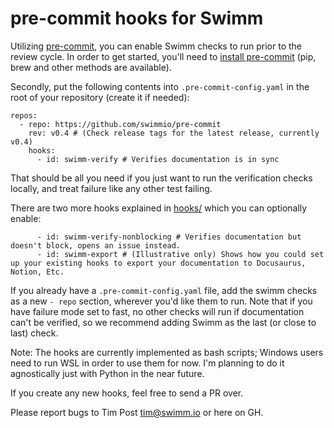 # pre-commit hooks for Swimm

Utilizing [pre-commit](https://pre-commit.com/), you can enable Swimm checks to run prior to the review cycle. In order to get started, you'll need to [install pre-commit](https://pre-commit.com/#install) (pip, brew and other methods are available). 

Secondly, put the following contents into `.pre-commit-config.yaml` in the root of your repository (create it if needed):

```
repos:
  - repo: https://github.com/swimmio/pre-commit
    rev: v0.4 # (Check release tags for the latest release, currently v0.4)
    hooks:
      - id: swimm-verify # Verifies documentation is in sync
```
That should be all you need if you just want to run the verification checks locally, and treat failure like any other test failing.

There are two more hooks explained in [hooks/](https://github.com/swimmio/pre-commit/tree/main/hooks) which you can optionally enable:

```
      - id: swimm-verify-nonblocking # Verifies documentation but doesn't block, opens an issue instead.
      - id: swimm-export # (Illustrative only) Shows how you could set up your existing hooks to export your documentation to Docusaurus, Notion, Etc.
```

If you already have a `.pre-commit-config.yaml` file, add the swimm checks as a new `- repo` section, wherever you'd like them to run. Note that if you have failure mode set to fast, no other checks will run if documentation can't be verified, so we recommend adding Swimm as the last (or close to last) check. 

Note: The hooks are currently implemented as bash scripts; Windows users need to run WSL in order to use them for now. I'm planning to do it agnostically just with Python in the near future.

If you create any new hooks, feel free to send a PR over.

Please report bugs to Tim Post <tim@swimm.io> or here on GH. 
